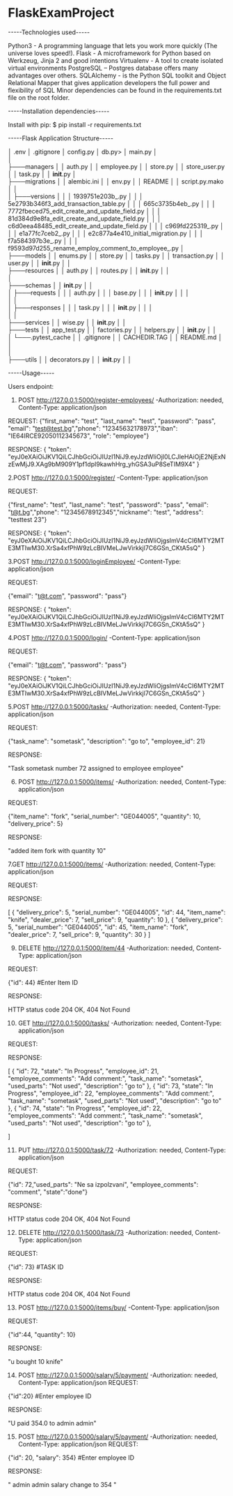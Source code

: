 # FlaskExamProject




-----Technologies used-----

Python3 - A programming language that lets you work more quickly (The universe loves speed!).
Flask - A microframework for Python based on Werkzeug, Jinja 2 and good intentions
Virtualenv - A tool to create isolated virtual environments
PostgreSQL – Postgres database offers many advantages over others.
SQLAlchemy - is the Python SQL toolkit and Object Relational Mapper that gives application developers the full power and flexibility of SQL
Minor dependencies can be found in the requirements.txt file on the root folder.


-----Installation dependencies-----

Install with pip:
$ pip install -r requirements.txt

-----Flask Application Structure-----


│   .env 
│   .gitignore 
│   config.py 
│   db.py>
│   main.py
│   
│       
├───managers
│   │   auth.py
│   │   employee.py
│   │   store.py
│   │   store_user.py
│   │   task.py
│   │   __init__.py
│           
├───migrations
│   │   alembic.ini
│   │   env.py
│   │   README
│   │   script.py.mako
│   │   
│   ├───versions
│   │   │   1939751e203b_.py
│   │   │   5e2793b346f3_add_transaction_table.py
│   │   │   665c3735b4eb_.py
│   │   │   7772fbeced75_edit_create_and_update_field.py
│   │   │   81d384d9e8fa_edit_create_and_update_field.py
│   │   │   c6d0eea48485_edit_create_and_update_field.py
│   │   │   c969fd225319_.py
│   │   │   e1a77fc7ceb2_.py
│   │   │   e2c877a4e410_initial_migration.py
│   │   │   f7a584397b3e_.py
│   │   │   f9593d97d255_rename_employ_comment_to_employee_.py
│           
├───models
│   │   enums.py
│   │   store.py
│   │   tasks.py
│   │   transaction.py
│   │   user.py
│   │   __init__.py
│   │   
├───resources
│   │   auth.py
│   │   routes.py
│   │   __init__.py
│   │   
│           
├───schemas
│   │   __init__.py
│   │   
│   ├───requests
│   │   │   auth.py
│   │   │   base.py
│   │   │   __init__.py
│   │   │   
│   │           
│   ├───responses
│   │   │   task.py
│   │   │   __init__.py
│   │   │   
│   │           
├───services
│   │   wise.py
│   │   __init__.py
│   │   
├───tests
│   │   app_test.py
│   │   factories.py
│   │   helpers.py
│   │   __init__.py
│   │   
│   └───.pytest_cache
│       │   .gitignore
│       │   CACHEDIR.TAG
│       │   README.md
│       │   
│                   
├───utils
│   │   decorators.py
│   │   __init__.py
│   │   


-----Usage-----

Users endpoint:

1. POST http://127.0.0.1:5000/register-employees/    -Authorization: needed, Content-Type: application/json

REQUEST:
{"first_name": "test", "last_name": "test", "password": "pass", "email": "test@test.bg","phone": "12345632178973","iban": "IE64IRCE92050112345673", "role": "employee"}

RESPONSE:
{
    "token": "eyJ0eXAiOiJKV1QiLCJhbGciOiJIUzI1NiJ9.eyJzdWIiOjI0LCJleHAiOjE2NjExNzEwMjJ9.XAg9bM909Y1pf1dpI9kawhHrg_yhGSA3uP8SeTIM9X4"
}

2.POST http://127.0.0.1:5000/register/    -Content-Type: application/json

REQUEST:

{"first_name": "test", "last_name": "test", "password": "pass", "email": "t@t.bg","phone": "12345678912345","nickname": "test",
"address": "testtest 23"}

RESPONSE:
{
    "token": "eyJ0eXAiOiJKV1QiLCJhbGciOiJIUzI1NiJ9.eyJzdWIiOjgsImV4cCI6MTY2MTE3MTIwM30.XrSa4xfPhW9zLcBIVMeLJwVirkkjl7C6GSn_CKtA5sQ"
}

3.POST http://127.0.0.1:5000/loginEmployee/  -Content-Type: application/json

REQUEST:

{"email": "t@t.com", "password": "pass"}

RESPONSE:
{
    "token": "eyJ0eXAiOiJKV1QiLCJhbGciOiJIUzI1NiJ9.eyJzdWIiOjgsImV4cCI6MTY2MTE3MTIwM30.XrSa4xfPhW9zLcBIVMeLJwVirkkjl7C6GSn_CKtA5sQ"
}

4.POST http://127.0.0.1:5000/login/  -Content-Type: application/json

REQUEST:

{"email": "t@t.com", "password": "pass"}

RESPONSE:
{
    "token": "eyJ0eXAiOiJKV1QiLCJhbGciOiJIUzI1NiJ9.eyJzdWIiOjgsImV4cCI6MTY2MTE3MTIwM30.XrSa4xfPhW9zLcBIVMeLJwVirkkjl7C6GSn_CKtA5sQ"
}

5.POST http://127.0.0.1:5000/tasks/   -Authorization: needed, Content-Type: application/json

REQUEST:

{"task_name": "sometask", "description": "go to", "employee_id": 21}

RESPONSE:

"Task sometask number 72 assigned to employee employee"

6. POST http://127.0.0.1:5000/items/   -Authorization: needed, Content-Type: application/json

REQUEST:

{"item_name": "fork", "serial_number": "GE044005", "quantity": 10, "delivery_price": 5}

RESPONSE:

"added item fork with quantity 10"

7.GET http://127.0.0.1:5000/items/ -Authorization: needed, Content-Type: application/json

REQUEST:



RESPONSE:

[
    {
        "delivery_price": 5,
        "serial_number": "GE044005",
        "id": 44,
        "item_name": "knife",
        "dealer_price": 7,
        "sell_price": 9,
        "quantity": 10
    },
    {
        "delivery_price": 5,
        "serial_number": "GE044005",
        "id": 45,
        "item_name": "fork",
        "dealer_price": 7,
        "sell_price": 9,
        "quantity": 30
    }
]

9. DELETE http://127.0.0.1:5000/item/44 -Authorization: needed, Content-Type: application/json

REQUEST:

{"id": 44}   #Enter Item ID

RESPONSE:

HTTP status code 204 OK, 404 Not Found

10. GET http://127.0.0.1:5000/tasks/ -Authorization: needed, Content-Type: application/json

REQUEST:



RESPONSE:

[
    {
        "id": 72,
        "state": "In Progress",
        "employee_id": 21,
        "employee_comments": "Add comment:",
        "task_name": "sometask",
        "used_parts": "Not used",
        "description": "go to"
    },
    {
        "id": 73,
        "state": "In Progress",
        "employee_id": 22,
        "employee_comments": "Add comment:",
        "task_name": "sometask",
        "used_parts": "Not used",
        "description": "go to"
    },
    {
        "id": 74,
        "state": "In Progress",
        "employee_id": 22,
        "employee_comments": "Add comment:",
        "task_name": "sometask",
        "used_parts": "Not used",
        "description": "go to"
    },

]


11. PUT http://127.0.0.1:5000/task/72  -Authorization: needed, Content-Type: application/json

REQUEST:

{"id": 72,"used_parts": "Ne sa izpolzvani", "employee_comments": "comment", "state":"done"}

RESPONSE:

HTTP status code 204 OK, 404 Not Found

12. DELETE http://127.0.0.1:5000/task/73 -Authorization: needed, Content-Type: application/json

REQUEST:

{"id": 73}  #TASK ID

RESPONSE:

HTTP status code 204 OK, 404 Not Found

13. POST http://127.0.0.1:5000/items/buy/ -Content-Type: application/json

REQUEST:

{"id":44, "quantity": 10}

RESPONSE:

"u bought 10 knife"

14. POST http://127.0.0.1:5000/salary/5/payment/ -Authorization: needed, Content-Type: application/json
REQUEST:

{"id":20} #Enter employee ID

RESPONSE:

"U paid 354.0 to admin admin"

15. POST http://127.0.0.1:5000/salary/5/payment/ -Authorization: needed, Content-Type: application/json
REQUEST:

{"id": 20, "salary": 354}   #Enter employee ID

RESPONSE:

" admin admin salary change to 354 "
